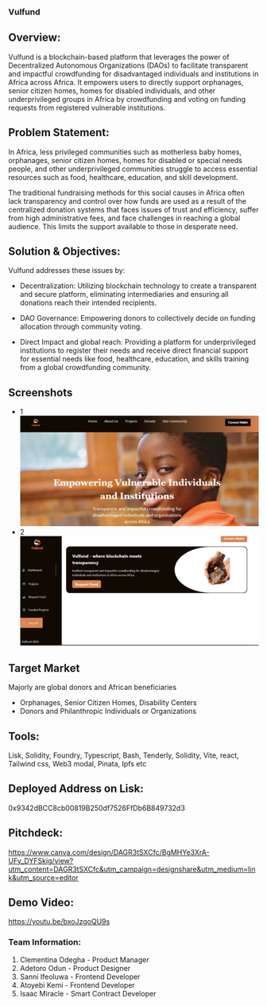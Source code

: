 ### Vulfund


##  Overview:

Vulfund is a blockchain-based platform that leverages the power of Decentralized Autonomous Organizations (DAOs) to facilitate transparent and impactful crowdfunding for disadvantaged individuals and institutions in Africa across Africa. It empowers users to directly support orphanages, senior citizen homes, homes for disabled individuals, and other underprivileged groups in Africa by crowdfunding and voting on funding requests from registered vulnerable institutions.

## Problem Statement:

In Africa, less privileged communities such as motherless baby homes, orphanages, senior citizen homes, homes for disabled or special needs people, and other underprivileged communities struggle to access essential resources such as food, healthcare, education, and skill development.

The traditional fundraising methods for this social causes in Africa often lack transparency and control over how funds are used as a result of the centralized donation systems that faces issues of trust and efficiency, suffer from high administrative fees, and face challenges in reaching a global audience. This limits the support available to those in desperate need.

## Solution & Objectives:

Vulfund addresses these issues by:

* Decentralization: Utilizing blockchain technology to create a transparent and secure platform, eliminating intermediaries and ensuring all donations reach their intended recipients.

* DAO Governance: Empowering donors to collectively decide on funding allocation through community voting.

* Direct Impact and global reach: Providing a platform for underprivileged institutions to register their needs and receive direct financial support for essential needs like food, healthcare, education, and skills training from a global crowdfunding community.


## Screenshots

- 1
![Screenshot](./public/screenshot1.jpg)
- 2
![Screenshot](./public/screenshot2.jpg)

## Target Market

Majorly are global donors and African beneficiaries
* Orphanages, Senior Citizen Homes, Disability Centers
* Donors and Philanthropic Individuals or Organizations

## Tools:

Lisk, Solidity, Foundry, Typescript, Bash, Tenderly, Solidity, Vite, react, Tailwind css, Web3 modal, Pinata, Ipfs etc

## Deployed Address on Lisk:

0x9342dBCC8cb00819B250df7526FfDb6B849732d3

## Pitchdeck:

https://www.canva.com/design/DAGR3tSXCfc/BgMHYe3XrA-UFy_DYFSkig/view?utm_content=DAGR3tSXCfc&utm_campaign=designshare&utm_medium=link&utm_source=editor

## Demo Video: 
https://youtu.be/bxoJzgoQU9s

### Team Information:
1. Clementina Odegha - Product Manager
2. Adetoro Odun - Product Designer
3. Sanni Ifeoluwa - Frontend Developer
4. Atoyebi Kemi - Frontend Developer
5. Isaac Miracle - Smart Contract Developer
